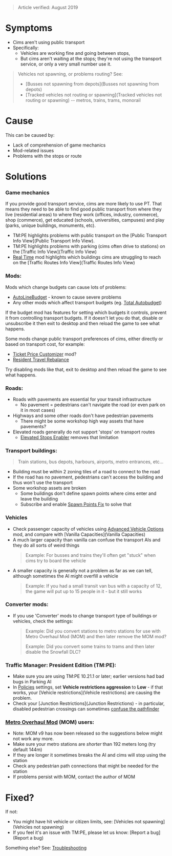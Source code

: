 > Article verified: August 2019

# Symptoms

* Cims aren't using public transport
* Specifically:
    * Vehicles are working fine and going between stops,
    * But cims aren't waiting at the stops; they're not using the transport service, or only a very small number use it.

> Vehicles not spawning, or problems routing? See:
>  
> * [Busses not spawning from depots](Busses not spawning from depots)
> * [Tracked vehicles not routing or spawning](Tracked vehicles not routing or spawning) -- metros, trains, trams, monorail

# Cause

This can be caused by:

* Lack of comprehension of game mechanics
* Mod-related issues
* Problems with the stops or route

# Solutions

### Game mechanics

If you provide good transport service, cims are more likely to use PT. That means they need to be able to find good public transport from where they live (residential areas) to where they work (offices, industry, commerce), shop (commerce), get educated (schools, universities, campuses) and play (parks, unique buildings, monuments, etc).

* TM:PE highlights problems with public transport on the [Public Transport Info View](Public Transport Info View).
* TM:PE highlights problems with parking (cims often drive to stations) on the [Traffic Info View](Traffic Info View)
* [Real Time](https://steamcommunity.com/sharedfiles/filedetails/?id=1420955187) mod highlights which buildings cims are struggling to reach on the [Traffic Routes Info View](Traffic Routes Info View)

### Mods:

Mods which change budgets can cause lots of problems:

* [AutoLineBudget](https://steamcommunity.com/sharedfiles/filedetails/?id=1767246646) - known to cause severe problems
* Any other mods which affect transport budgets (eg. [Total Autobudget](https://steamcommunity.com/sharedfiles/filedetails/?id=1541897355))

If the budget mod has features for setting which budgets it controls, prevent it from controlling transport budgets. If it doesn't let you do that, disable or unsubscribe it then exit to desktop and then reload the game to see what happens.

Some mods change public transport preferences of cims, either directly or based on transport cost, for example:

* [Ticket Price Customizer](https://steamcommunity.com/sharedfiles/filedetails/?id=1393820309) mod?
* [Resident Travel Rebalance](https://steamcommunity.com/sharedfiles/filedetails/?id=541673195)

Try disabling mods like that, exit to desktop and then reload the game to see what happens.

### Roads:

* Roads with pavements are essential for your transit infrastructure
    * No pavement = pedestrians can't navigate the road (or even park on it in most cases)
* Highways and some other roads don't have pedestrian pavements
    * There might be some workshop high way assets that have pavements?
* Elevated roads generally do not support 'stops' on transport routes
    * [Elevated Stops Enabler](https://steamcommunity.com/sharedfiles/filedetails/?id=634913093) removes that limitation

### Transport buildings:

> Train stations, bus depots, harbours, airports, metro entrances, etc...

* Building must be within 2 zoning tiles of a road to connect to the road
* If the road has no pavement, pedestrians can't access the building and thus won't use the transport
* Some workshop assets are broken
    * Some buildings don't define spawn points where cims enter and leave the building
    * Subscribe and enable [Spawn Points Fix](https://steamcommunity.com/sharedfiles/filedetails/?id=820157360) to solve that

### Vehicles

* Check passenger capacity of vehicles using [Advanced Vehicle Options](https://steamcommunity.com/sharedfiles/filedetails/?id=1548831935) mod, and compare with [Vanilla Capacities](Vanilla Capacities)
* A much larger capacity than vanilla can confuse the transport AIs and they do all sorts of weird things
    > Example: For busses and trains they'll often get "stuck" when cims try to board the vehicle
* A smaller capacity is generally not a problem as far as we can tell, although sometimes the AI might overfill a vehicle
    > Example: If you had a small transit van bus with a capacity of 12, the game will put up to 15 people in it - but it still works

### Converter mods:

* If you use 'Converter' mods to change transport type of buildings or vehicles, check the settings:
    > Example: Did you convert stations to metro stations for use with Metro Overhaul Mod (MOM) and then later remove the MOM mod?
    >  
    > Example: Did you convert some trains to trams and then later disable the Snowfall DLC?

### Traffic Manager: President Edition (TM:PE):

* Make sure you are using TM:PE 10.21.1 or later; earlier versions had bad bugs in Parking AI
* In [Policies](Policies) settings, set **Vehicle restrictions aggression** to **Low** - if that works, your [Vehicle restrictions](Vehicle restrictions) are causing the problem.
* Check your [Junction Restrictions](Junction Restrictions) - in particular, disabled pedestrian crossings can sometimes [confuse the pathfinder](https://github.com/VictorPhilipp/Cities-Skylines-Traffic-Manager-President-Edition/issues/168)

### [Metro Overhaul Mod](https://steamcommunity.com/sharedfiles/filedetails/?id=816260433) (MOM) users:

* Note: MOM v9 has now been released so the suggestions below might not work any more.
* Make sure your metro stations are _shorter_ than 192 meters long (try default 144m)
* If they are longer it sometimes breaks the AI and cims will stop using the station
* Check any pedestrian path connections that might be needed for the station
* If problems persist with MOM, contact the author of MOM

# Fixed?

If not:

* You might have hit vehicle or citizen limits, see: [Vehicles not spawning](Vehicles not spawning)
* If you feel it's an issue with TM:PE, please let us know: [Report a bug](Report a bug)

Something else? See: [Troubleshooting](Troubleshooting)
